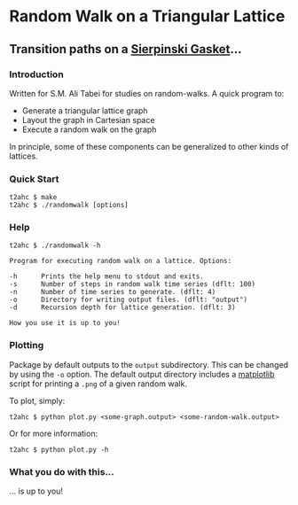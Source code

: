 Random Walk on a Triangular Lattice
===================================
Transition paths on a [Sierpinski Gasket][1]...
-----------------------------------------------


### Introduction


Written for S.M. Ali Tabei for studies on random-walks. A quick program to:


 - Generate a triangular lattice graph
 - Layout the graph in Cartesian space
 - Execute a random walk on the graph


In principle, some of these components can be generalized to other kinds of lattices.


### Quick Start


```
t2ahc $ make
t2ahc $ ./randomwalk [options]
```


### Help


```
t2ahc $ ./randomwalk -h

Program for executing random walk on a lattice. Options:

-h		Prints the help menu to stdout and exits.
-s		Number of steps in random walk time series (dflt: 100)
-n		Number of time series to generate. (dflt: 4)
-o		Directory for writing output files. (dflt: "output")
-d		Recursion depth for lattice generation. (dflt: 3)

How you use it is up to you!

```


### Plotting


Package by default outputs to the `output` subdirectory. This can be changed by using the `-o` option. The default output directory includes a [matplotlib][2] script for printing a `.png` of a given random walk.


To plot, simply:

```
t2ahc $ python plot.py <some-graph.output> <some-random-walk.output>
```


Or for more information:

```
t2ahc $ python plot.py -h
```



### What you do with this...


... is up to you!





[1]: http://en.wikipedia.org/wiki/Sierpinski_triangle
[2]: http://matplotlib.org/